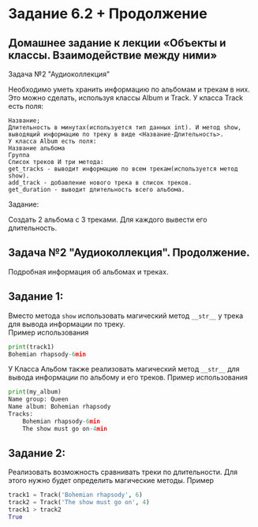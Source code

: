 # Задание 6.2 + Продолжение

## Домашнее задание к лекции «Объекты и классы. Взаимодействие между ними»

Задача №2 "Аудиоколлекция"

Необходимо уметь хранить информацию по альбомам и трекам в них. Это можно сделать, используя классы Album и Track. У класса Track есть поля:

    Название;
    Длительность в минутах(используется тип данных int). И метод show, выводящий информацию по треку в виде <Название-Длительность>.
    У класса Album есть поля:
    Название альбома
    Группа
    Список треков И три метода:
    get_tracks - выводит информацию по всем трекам(используется метод show).
    add_track - добавление нового трека в список треков.
    get_duration - выводит длительность всего альбома.

Задание:

Создать 2 альбома с 3 треками. Для каждого вывести его длительность.

## Задача №2 "Аудиоколлекция". Продолжение.
Подробная информация об альбомах и треках.  

## Задание 1:
Вместо метода ```show``` использовать магический метод ```__str__``` у трека для вывода информации по треку.  
Пример использования
```python
print(track1)
Bohemian rhapsody-6min
```
У Класса Альбом также реализовать магический метод ```__str__``` для вывода информации по альбому и его треков.
Пример использования
```python
print(my_album)
Name group: Queen
Name album: Bohemian rhapsody
Tracks:
	Bohemian rhapsody-6min
	The show must go on-4min
```

## Задание 2:
Реализовать возможность сравнивать треки по длительности. Для этого нужно будет определить магические методы.
Пример
```python
track1 = Track('Bohemian rhapsody', 6)
track2 = Track('The show must go on', 4)
track1 > track2
True
```